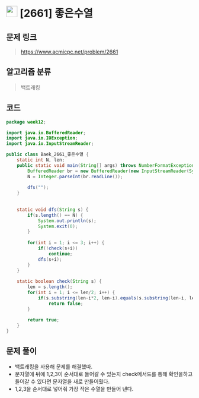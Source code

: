 # <img src="https://d2gd6pc034wcta.cloudfront.net/tier/12.svg" width="30"> [2661] 좋은수열
## 문제 링크
> https://www.acmicpc.net/problem/2661
## 알고리즘 분류
> 백트래킹

## 코드
```java
package week12;

import java.io.BufferedReader;
import java.io.IOException;
import java.io.InputStreamReader;

public class Baek_2661_좋은수열 {
	static int N, len;
	public static void main(String[] args) throws NumberFormatException, IOException {
		BufferedReader br = new BufferedReader(new InputStreamReader(System.in));
		N = Integer.parseInt(br.readLine());
		
		dfs("");
	}
	
	
	static void dfs(String s) {
		if(s.length() == N) {
			System.out.println(s);
			System.exit(0);
		}
		
		for(int i = 1; i <= 3; i++) {
			if(!check(s+i))
				continue;
			dfs(s+i);
		}
	}
	
	static boolean check(String s) {
		len = s.length();
		for(int i = 1; i <= len/2; i++) {
			if(s.substring(len-i*2, len-i).equals(s.substring(len-i, len)))
				return false;
		}
		
		return true;
	}
}

```

## 문제 풀이
* 백트래킹을 사용해 문제를 해결했따.
* 문자열에 뒤에 1,2,3이 순서대로 들어갈 수 있는지 check메서드를 통해 확인을하고 들어갈 수 있다면 문자열을 새로 만들어줬다.
* 1,2,3을 순서대로 넣어줘 가장 작은 수열을 만들어 낸다.